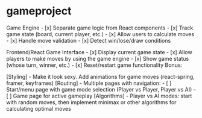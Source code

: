 


# gameproject

 Game Engine - 
 [x] Separate game logic from React components - 
 [x] Track game state (board, current player, etc.) - 
 [x] Allow users to calculate moves - 
 [x] Handle move validation - 
 [x] Detect win/lose/draw conditions

 Frontend/React Game Interface - 
 [x] Display current game state - 
 [x] Allow players to make moves by using the game engine - 
 [x] Show game status (whose turn, winner, etc.) - 
 [x] Reset/restart game functionality
Bonus:

 [Styling] - Make it look sexy. Add animations for game moves (react-spring, framer, keyframes)
 [Routing] - Multiple pages with navigation: - [ ] Start/menu page with game mode selection (Player vs Player, Player vs AI) - [ ] Game page for active gameplay
 [Algorithms] - Player vs AI modes: start with random moves, then implement minimax or other algorithms for calculating optimal moves
